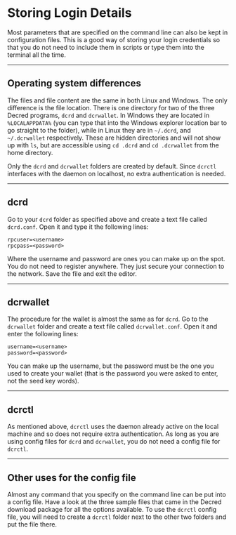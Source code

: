 # **<i class="fa fa-hdd-o"></i> Storing Login Details**

Most parameters that are specified on the command line can also be kept in configuration files. This is a good way of storing your login credentials so that you do not need to include them in scripts or type them into the terminal all the time.

---

## **<i class="fa fa-laptop"></i> Operating system differences**
The files and file content are the same in both Linux and Windows. The only difference is the file location. There is one directory for two of the three Decred programs, `dcrd` and `dcrwallet`. In Windows they are located in `%LOCALAPPDATA%` (you can type that into the Windows explorer location bar to go straight to the folder), while in Linux they are in `~/.dcrd`, and `~/.dcrwallet` respectively. These are hidden directories and will not show up with `ls`, but are accessible using `cd .dcrd` and `cd .dcrwallet` from the home directory.

Only the `dcrd` and `dcrwallet` folders are created by default. Since `dcrctl` interfaces with the daemon on localhost, no extra authentication is needed.

---

## **<i class="fa fa-terminal"></i> dcrd**
Go to your `dcrd` folder as specified above and create a text file called `dcrd.conf`. Open it and type it the following lines:

```no-highlight
rpcuser=<username>
rpcpass=<password>
```

Where the username and password are ones you can make up on the spot. You do not need to register anywhere. They just secure your connection to the network. Save the file and exit the editor.

---

## **<i class="fa fa-terminal"></i> dcrwallet**
The procedure for the wallet is almost the same as for `dcrd`. Go to the `dcrwallet` folder and create a text file called `dcrwallet.conf`. Open it and enter the following lines:

```no-highlight
username=<username>
password=<password>
```

You can make up the username, but the password must be the one you used to create your wallet (that is the password you were asked to enter, not the seed key words).

---

## **<i class="fa fa-terminal"></i> dcrctl**
As mentioned above, `dcrctl` uses the daemon already active on the local machine and so does not require extra authentication. As long as you are using config files for `dcrd` and `dcrwallet`, you do not need a config file for `dcrctl`.

---

## **<i class="fa fa-tasks"></i> Other uses for the config file**
Almost any command that you specify on the command line can be put into a config file. Have a look at the three sample files that came in the Decred download package for all the options available. To use the `dcrctl` config file, you will need to create a `dcrctl` folder next to the other two folders and put the file there.